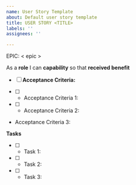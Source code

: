 ```yaml
---
name: User Story Template
about: Default user story template
title: USER STORY <TITLE>
labels: ''
assignees: ''

---
```


EPIC: < epic >

As a **role** I can **capability** so that **received benefit**

- [ ] **Acceptance Criteria:**

- [ ] * Acceptance Criteria 1: 

- [ ] * Acceptance Criteria 2:

* Acceptance Criteria 3:

**Tasks**

- [ ] * Task 1:

- [ ] * Task 2:

- [ ] * Task 3:
